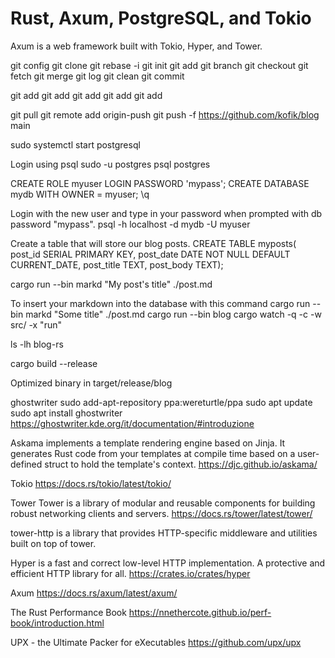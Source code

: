 # Rust, Axum, PostgreSQL, and Tokio

Axum is a web framework built with Tokio, Hyper, and Tower.

git config 
git clone
git rebase -i 
git init
git add
git branch
git checkout
git fetch 
git merge 
git log 
git clean
git commit 

git add
git add
git add
git add
git add


git pull
git remote add origin-push
git push -f https://github.com/kofik/blog main

sudo systemctl start postgresql

Login using psql
sudo -u postgres psql postgres

CREATE ROLE myuser LOGIN PASSWORD 'mypass';
CREATE DATABASE mydb WITH OWNER = myuser;
\q

Login with the new user and type in your password when prompted with db password "mypass".
psql -h localhost -d mydb -U myuser

Create a table that will store our blog posts.
CREATE TABLE myposts(
post_id SERIAL PRIMARY KEY,
post_date DATE NOT NULL DEFAULT CURRENT_DATE,
post_title TEXT,
post_body TEXT);

cargo run --bin markd "My post's title" ./post.md

To insert your markdown into the database with this command
cargo run --bin markd "Some title" ./post.md
cargo run --bin blog
cargo watch -q -c -w src/ -x "run"

ls -lh blog-rs

cargo build --release 

Optimized binary in 
target/release/blog

ghostwriter 
sudo add-apt-repository ppa:wereturtle/ppa
sudo apt update
sudo apt install ghostwriter
https://ghostwriter.kde.org/it/documentation/#introduzione



Askama implements a template rendering engine based on Jinja. It generates Rust code from your templates at compile time based on a user-defined struct to hold the template's context.
https://djc.github.io/askama/

Tokio 
https://docs.rs/tokio/latest/tokio/

Tower
Tower is a library of modular and reusable components for building robust networking clients and servers.
https://docs.rs/tower/latest/tower/

tower-http is a library that provides HTTP-specific middleware and utilities built on top of tower.

Hyper is a fast and correct low-level HTTP implementation.
A protective and efficient HTTP library for all.
https://crates.io/crates/hyper


Axum
https://docs.rs/axum/latest/axum/

The Rust Performance Book
https://nnethercote.github.io/perf-book/introduction.html

UPX - the Ultimate Packer for eXecutables 
https://github.com/upx/upx


